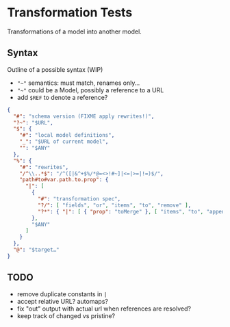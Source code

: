 # Transformation Tests

Transformations of a model into another model.

## Syntax

Outline of a possible syntax (WIP)

- `"~"` semantics: must match, renames only…
- `"~"` could be a Model, possibly a reference to a URL
- add `$REF` to denote a reference?

```json
{
  "#": "schema version (FIXME apply rewrites!)",
  "?~": "$URL",
  "$": {
    "#": "local model definitions",
    "_": "$URL of current model",
    "": "$ANY"
  },
  "%": {
    "#": "rewrites",
    "/^\\..*$": "/^([|&^+$%/*@=<>!#~]|<=|>=|!=)$/",
    "path#to#var.path.to.prop": {
      "|": [
        {
          "#": "transformation spec",
          "?/": [ "fields", "or", "items", "to", "remove" ],
          "?*": { "|": [ { "prop": "toMerge" }, [ "items", "to", "append" ] ] }
        },
        "$ANY"
      ]
    }
  },
  "@": "$target…"
}
```

## TODO

- remove duplicate constants in `|`
- accept relative URL? automaps?
- fix "out" output with actual url when references are resolved?
- keep track of changed vs pristine?
